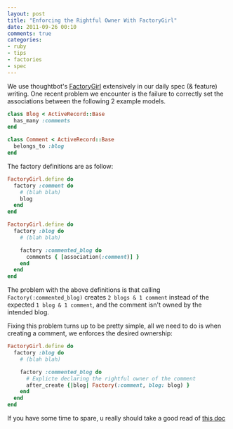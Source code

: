 ```yaml
---
layout: post
title: "Enforcing the Rightful Owner With FactoryGirl"
date: 2011-09-26 00:10
comments: true
categories: 
- ruby
- tips
- factories
- spec
---
```


We use thoughtbot's [FactoryGirl](https://github.com/thoughtbot/factory_girl)
extensively in our daily spec (& feature) writing. One recent problem we
encounter is the failure to correctly set the associations between the
following 2 example models.

``` ruby
class Blog < ActiveRecord::Base
  has_many :comments
end

class Comment < ActiveRecord::Base
  belongs_to :blog
end
```

The factory definitions are as follow:

``` ruby
FactoryGirl.define do
  factory :comment do
    # (blah blah)
    blog
  end
end

FactoryGirl.define do
  factory :blog do
    # (blah blah)

    factory :commented_blog do
      comments { [association(:comment)] }
    end
  end
end
```

The problem with the above definitions is that calling
`Factory(:commented_blog)` creates `2 blogs & 1 comment` instead of the
expected `1 blog & 1 comment`, and the comment isn't owned by the
intended blog.

Fixing this problem turns up to be pretty simple, all we need to do
is when creating a comment, we enforces the desired ownership:

``` ruby
FactoryGirl.define do
  factory :blog do
    # (blah blah)

    factory :commented_blog do
      # Explicte declaring the rightful owner of the comment
      after_create {|blog| Factory(:comment, blog: blog) }
    end
  end
end
```

If you have some time to spare, u really should take a good read of [this doc
](https://github.com/thoughtbot/factory_girl/blob/master/GETTING_STARTED.md)
